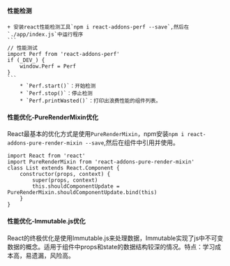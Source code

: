 #### 性能检测
    + 安装react性能检测工具`npm i react-addons-perf --save`,然后在`./app/index.js`中运行程序
    ```
    // 性能测试
    import Perf from 'react-addons-perf'
    if (_DEV_) {
        window.Perf = Perf
    }
    ```
        * `Perf.start()`：开始检测
        * `Perf.stop()`：停止检测
        * `Perf.printWasted()`：打印出浪费性能的组件列表。
#### 性能优化-PureRenderMixin优化
React最基本的优化方式是使用`PureRenderMixin`，npm安装`npm i react-addons-pure-render-mixin --save`,然后在组件中引用并使用。
```
import React from 'react'
import PureRenderMixin from 'react-addons-pure-render-mixin'
class List extends React.Component {
    constructor(props, context) {
        super(props, context)
        this.shouldComponentUpdate = PureRenderMixin.shouldComponentUpdate.bind(this)
    }
}
```
#### 性能优化-Immutable.js优化
React的终极优化是使用Immutable.js来处理数据，Immutable实现了js中不可变数据的概念。适用于组件中props和state的数据结构较深的情况。特点：学习成本高，易遗漏，风险高。 